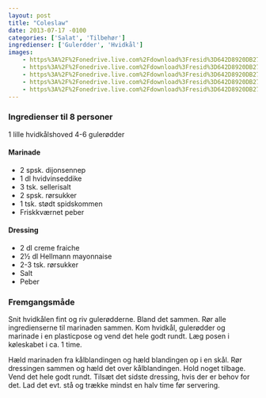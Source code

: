 ```yaml
---
layout: post
title: "Coleslaw"
date: 2013-07-17 -0100
categories: ['Salat', 'Tilbehør']
ingredienser: ['Gulerdder', 'Hvidkål']
images:
    - https%3A%2F%2Fonedrive.live.com%2Fdownload%3Fresid%3D642D8920DB2784EE!126018
    - https%3A%2F%2Fonedrive.live.com%2Fdownload%3Fresid%3D642D8920DB2784EE!126016
    - https%3A%2F%2Fonedrive.live.com%2Fdownload%3Fresid%3D642D8920DB2784EE!177643
    - https%3A%2F%2Fonedrive.live.com%2Fdownload%3Fresid%3D642D8920DB2784EE!126017
    - https%3A%2F%2Fonedrive.live.com%2Fdownload%3Fresid%3D642D8920DB2784EE!126019
---
```


### Ingredienser til 8 personer
1 lille hvidkålshoved 
4-6 gulerødder

#### Marinade
-   2 spsk. dijonsennep 
-   1 dl hvidvinseddike 
-   3 tsk. sellerisalt 
-   2 spsk. rørsukker 
-   1 tsk. stødt spidskommen 
-   Friskkværnet peber

#### Dressing
-   2 dl creme fraiche
-   2½ dl Hellmann mayonnaise 
-   2-3 tsk. rørsukker
-   Salt 
-   Peber

### Fremgangsmåde
Snit hvidkålen fint og riv gulerødderne. Bland det sammen. Rør alle ingredienserne til marinaden sammen. Kom hvidkål, gulerødder og marinade i en plasticpose og vend det hele godt rundt. Læg posen i køleskabet i ca. 1 time.

Hæld marinaden fra kålblandingen og hæld blandingen op i en skål. Rør dressingen sammen og hæld det over kålblandingen. Hold noget tilbage. Vend det hele godt rundt. Tilsæt det sidste dressing, hvis der er behov for det. Lad det evt. stå og trække mindst en halv time før servering.
